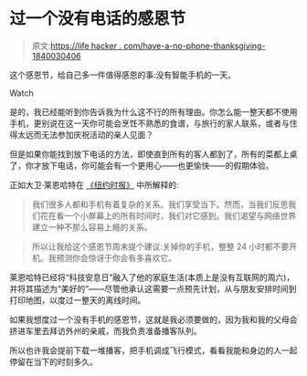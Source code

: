 # 过一个没有电话的感恩节

> 原文:[https://life hacker . com/have-a-no-phone-thanksgiving-1840030406](https://lifehacker.com/have-a-no-phone-thanksgiving-1840030406)

这个感恩节，给自己多一件值得感恩的事:没有智能手机的一天。

Watch

是的，我已经能听到你告诉我为什么这不行的所有理由。你怎么能一整天都不使用手机，更别说在这一天你可能会烹饪不熟悉的食谱，与旅行的家人联系，或者与住得太远而无法参加庆祝活动的亲人见面？

但是如果你能找到放下电话的方法，即使直到所有的客人都到了，所有的菜都上桌了，你才放下电话，你可能会有一个更用心——也更愉快——的假期体验。

正如大卫·莱恩哈特在 [《纽约时报》](https://www.nytimes.com/2019/11/24/opinion/thanksgiving-technology.html) 中所解释的:

> 我们很多人都和手机有着复杂的关系。我们享受当下。然而，当我们反思我们花在看一个小屏幕上的所有时间时，我们对它感到。我们渴望与网络世界建立一种不那么容易上瘾的关系。

> 所以让我给这个感恩节周末提个建议:关掉你的手机，整整 24 小时都不要开机。我预测你会惊讶于你会有多喜欢它。

莱恩哈特已经将“科技安息日”融入了他的家庭生活(本质上是没有互联网的周六)，并将其描述为“美好的”——尽管他承认这需要一点预先计划，从与朋友安排时间到打印地图，以度过一整天的离线时间。

如果我想度过一个没有手机的感恩节，这就是我必须要做的，因为我和我的父母会挤进车里去拜访外州的亲戚，而我负责准备播客队列。

所以也许我会提前下载一堆播客，把手机调成飞行模式，看看我能和身边的人一起停留在当下的时刻多久。